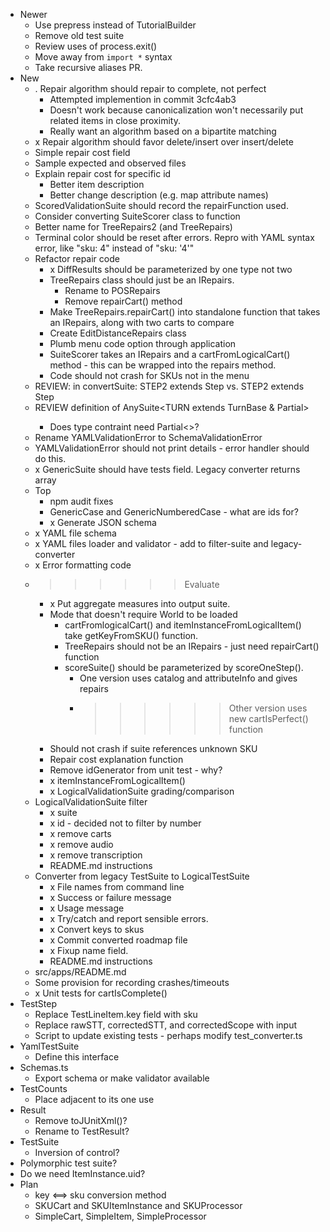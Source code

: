 
* Newer
  * Use prepress instead of TutorialBuilder
  * Remove old test suite
  * Review uses of process.exit()
  * Move away from `import *` syntax
  * Take recursive aliases PR.
* New
  * . Repair algorithm should repair to complete, not perfect
    * Attempted implemention in commit 3cfc4ab3
    * Doesn't work because canonicalization won't necessarily put related items in close proximity.
    * Really want an algorithm based on a bipartite matching
  * x Repair algorithm should favor delete/insert over insert/delete
  * Simple repair cost field
  * Sample expected and observed files
  * Explain repair cost for specific id
    * Better item description
    * Better change description (e.g. map attribute names)
  * ScoredValidationSuite should record the repairFunction used.
  * Consider converting SuiteScorer class to function
  * Better name for TreeRepairs2 (and TreeRepairs)
  * Terminal color should be reset after errors. Repro with YAML syntax error, like "sku: 4" instead of "sku: '4'"
  * Refactor repair code
    * x DiffResults should be parameterized by one type not two
    * TreeRepairs class should just be an IRepairs.
      * Rename to POSRepairs
      * Remove repairCart() method
    * Make TreeRepairs.repairCart() into standalone function that takes an IRepairs, along with two carts to compare
    * Create EditDistanceRepairs class
    * Plumb menu code option through application
    * SuiteScorer takes an IRepairs and a cartFromLogicalCart() method - this can be wrapped into the repairs method.
    * Code should not crash for SKUs not in the menu
  * REVIEW: in convertSuite: STEP2 extends Step<TURN1> vs. STEP2 extends Step<TURN2>
  * REVIEW definition of AnySuite<TURN extends TurnBase & Partial<CombinedTurn>>
    * Does type contraint need Partial<>?
  * Rename YAMLValidationError to SchemaValidationError
  * YAMLValidationError should not print details - error handler should do this.
  * x GenericSuite should have tests field. Legacy converter returns array
  * Top
    * npm audit fixes
    * GenericCase and GenericNumberedCase - what are ids for?
    * x Generate JSON schema
  * x YAML file schema
  * x YAML files loader and validator - add to filter-suite and legacy-converter
  * x Error formatting code
  * >>>>>> Evaluate
    * x Put aggregate measures into output suite.
    * Mode that doesn't require World to be loaded
      * cartFromlogicalCart() and itemInstanceFromLogicalItem() take getKeyFromSKU() function.
      * TreeRepairs should not be an IRepairs - just need repairCart() function
      * scoreSuite() should be parameterized by scoreOneStep().
        * One version uses catalog and attributeInfo and gives repairs
        * >>>>>> Other version uses new cartIsPerfect() function
    * Should not crash if suite references unknown SKU
    * Repair cost explanation function
    * Remove idGenerator from unit test - why?
    * x itemInstanceFromLogicalItem()
    * x LogicalValidationSuite grading/comparison
  * LogicalValidationSuite filter
    * x suite
    * x id - decided not to filter by number
    * x remove carts
    * x remove audio
    * x remove transcription
    * README.md instructions
  * Converter from legacy TestSuite to LogicalTestSuite
    * x File names from command line
    * x Success or failure message
    * x Usage message
    * x Try/catch and report sensible errors.
    * x Convert keys to skus
    * x Commit converted roadmap file
    * x Fixup name field.
    * README.md instructions
  * src/apps/README.md
  * Some provision for recording crashes/timeouts
  * x Unit tests for cartIsComplete()
* TestStep
  * Replace TestLineItem.key field with sku
  * Replace rawSTT, correctedSTT, and correctedScope with input
  * Script to update existing tests - perhaps modify test_converter.ts
* YamlTestSuite
  * Define this interface
* Schemas.ts
  * Export schema or make validator available
* TestCounts
  * Place adjacent to its one use
* Result
  * Remove toJUnitXml()?
  * Rename to TestResult?
* TestSuite
  * Inversion of control?
* Polymorphic test suite?
* Do we need ItemInstance.uid?
* Plan
  * key <==> sku conversion method
  * SKUCart and SKUItemInstance and SKUProcessor
  * SimpleCart, SimpleItem, SimpleProcessor

